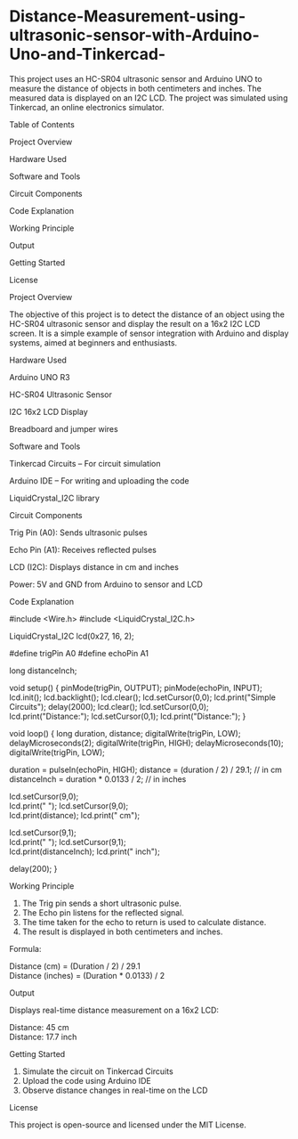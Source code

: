 # Distance-Measurement-using-ultrasonic-sensor-with-Arduino-Uno-and-Tinkercad-

This project uses an HC-SR04 ultrasonic sensor and Arduino UNO to measure the distance of objects in both centimeters and inches. The measured data is displayed on an I2C LCD. The project was simulated using Tinkercad, an online electronics simulator.

Table of Contents

Project Overview

Hardware Used

Software and Tools

Circuit Components

Code Explanation

Working Principle

Output

Getting Started

License



Project Overview

The objective of this project is to detect the distance of an object using the HC-SR04 ultrasonic sensor and display the result on a 16x2 I2C LCD screen. It is a simple example of sensor integration with Arduino and display systems, aimed at beginners and enthusiasts.

Hardware Used

Arduino UNO R3

HC-SR04 Ultrasonic Sensor

I2C 16x2 LCD Display

Breadboard and jumper wires

Software and Tools

Tinkercad Circuits – For circuit simulation

Arduino IDE – For writing and uploading the code

LiquidCrystal_I2C library

Circuit Components

Trig Pin (A0): Sends ultrasonic pulses

Echo Pin (A1): Receives reflected pulses

LCD (I2C): Displays distance in cm and inches

Power: 5V and GND from Arduino to sensor and LCD


Code Explanation

#include <Wire.h>
#include <LiquidCrystal_I2C.h>

LiquidCrystal_I2C lcd(0x27, 16, 2);

#define trigPin A0 
#define echoPin A1 

long distanceInch;

void setup() {
  pinMode(trigPin, OUTPUT);
  pinMode(echoPin, INPUT);
  lcd.init();
  lcd.backlight();
  lcd.clear();
  lcd.setCursor(0,0);
  lcd.print("Simple  Circuits");
  delay(2000);
  lcd.clear();
  lcd.setCursor(0,0);  
  lcd.print("Distance:");
  lcd.setCursor(0,1);
  lcd.print("Distance:");
}

void loop() {
  long duration, distance;
  digitalWrite(trigPin, LOW);
  delayMicroseconds(2);
  digitalWrite(trigPin, HIGH);
  delayMicroseconds(10);
  digitalWrite(trigPin, LOW);

  duration = pulseIn(echoPin, HIGH);
  distance = (duration / 2) / 29.1;  // in cm
  distanceInch = duration * 0.0133 / 2;  // in inches

  lcd.setCursor(9,0);  
  lcd.print("                "); 
  lcd.setCursor(9,0);   
  lcd.print(distance); 
  lcd.print(" cm");  

  lcd.setCursor(9,1);  
  lcd.print("                "); 
  lcd.setCursor(9,1);  
  lcd.print(distanceInch);
  lcd.print(" inch");  

  delay(200); 
}

Working Principle

1. The Trig pin sends a short ultrasonic pulse.
2. The Echo pin listens for the reflected signal.
3. The time taken for the echo to return is used to calculate distance.
4. The result is displayed in both centimeters and inches.

Formula:

Distance (cm) = (Duration / 2) / 29.1  
Distance (inches) = (Duration * 0.0133) / 2


Output

Displays real-time distance measurement on a 16x2 LCD:

Distance: 45 cm  
Distance: 17.7 inch


Getting Started

1. Simulate the circuit on Tinkercad Circuits
2. Upload the code using Arduino IDE
3. Observe distance changes in real-time on the LCD


License

This project is open-source and licensed under the MIT License.


